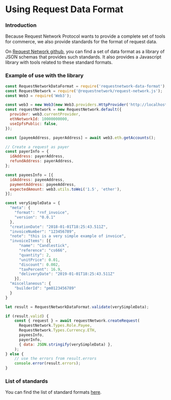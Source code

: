 # Using Request Data Format

### Introduction

Because Request Network Protocol wants to provide a complete set of tools for commerce, we also provide standards for the format of request data. 

On [Request Network github](https://github.com/RequestNetwork/requestNetwork/blob/master/packages/requestNetworkDataFormat), you can find a set of data format as a library of JSON schemas that provides such standards. It also provides a Javascript library with tools related to these standard formats.

### Example of use with the library

```javascript
const RequestNetworkDataFormat = require('requestnetwork-data-format');
const RequestNetwork = require('@requestnetwork/request-network.js');
const Web3 = require('Web3');

const web3 = new Web3(new Web3.providers.HttpProvider('http://localhost:8545'));
const requestNetwork = new RequestNetwork.default({
  provider: web3.currentProvider,
  ethNetworkId: 10000000000,
  useIpfsPublic: false,
});

const [payeeAddress, payerAddress] = await web3.eth.getAccounts();

// Create a request as payer
const payerInfo = {
  idAddress: payerAddress,
  refundAddress: payerAddress,
};

const payeesInfo = [{
  idAddress: payeeAddress,
  paymentAddress: payeeAddress,
  expectedAmount: web3.utils.toWei('1.5', 'ether'),
}];

const verySimpleData = {
  "meta": {
    "format": "rnf_invoice",
    "version": "0.0.1"
  },
  "creationDate": "2018-01-01T18:25:43.511Z",
  "invoiceNumber": "123456789",
  "note": "this is a very simple example of invoice",
  "invoiceItems": [{
      "name": "Candlestick",
      "reference": "cs666",
      "quantity": 2,
      "unitPrice": 0.01,
      "discount": 0.002,
      "taxPercent": 16.9,
      "deliveryDate": "2019-01-01T18:25:43.511Z"
    }],
  "miscellaneous": {
    "builderId": "pm0123456789"
  }
}

let result = RequestNetworkDataFormat.validate(verySimpleData);

if (result.valid) {
    const { request } = await requestNetwork.createRequest(
      RequestNetwork.Types.Role.Payee,
      RequestNetwork.Types.Currency.ETH,
      payeesInfo,
      payerInfo,
      { data: JSON.stringify(verySimpleData) },
    );
} else {
    // use the errors from result.errors
    console.error(result.errors);
}
```

### List of standards

You can find the list of standard formats [here](https://github.com/RequestNetwork/requestNetwork/blob/master/packages/requestNetworkDataFormat).

